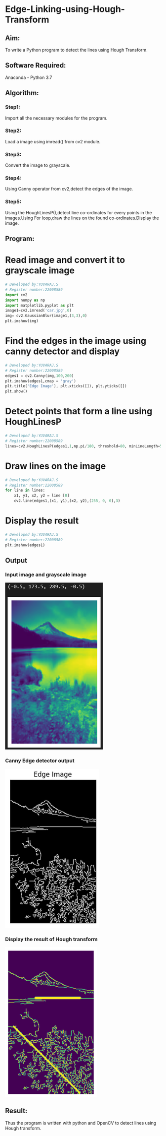 # Edge-Linking-using-Hough-Transform
## Aim:
To write a Python program to detect the lines using Hough Transform.

## Software Required:
Anaconda - Python 3.7

## Algorithm:
### Step1:
Import all the necessary modules for the program.
### Step2:
Load a image using imread() from cv2 module.
### Step3:
Convert the image to grayscale.
### Step4:
Using Canny operator from cv2,detect the edges of the image.
### Step5:
Using the HoughLinesP(),detect line co-ordinates for every points in the images.Using For loop,draw the lines on the found co-ordinates.Display the image.
## Program:


# Read image and convert it to grayscale image
```python
# Developed by:YUVARAJ.S
# Register number:22008589
import cv2
import numpy as np
import matplotlib.pyplot as plt
image1=cv2.imread('car.jpg',0)
img= cv2.GaussianBlur(image1,(3,3),0)
plt.imshow(img)
```


# Find the edges in the image using canny detector and display
```python
# Developed by:YUVARAJ.S
# Register number:22008589
edges1 = cv2.Canny(img,100,200)
plt.imshow(edges1,cmap = 'gray')
plt.title('Edge Image'), plt.xticks([]), plt.yticks([])
plt.show()
```


# Detect points that form a line using HoughLinesP
```python
# Developed by:YUVARAJ.S
# Register number:22008589
lines=cv2.HoughLinesP(edges1,1,np.pi/180, threshold=80, minLineLength=50,maxLineGap=250)
```


# Draw lines on the image
```python
# Developed by:YUVARAJ.S
# Register number:22008589
for line in lines:
    x1, y1, x2, y2 = line [0] 
    cv2.line(edges1,(x1, y1),(x2, y2),(255, 0, 0),3)
```


# Display the result
```python
# Developed by:YUVARAJ.S
# Register number:22008589
plt.imshow(edges1)
```




## Output

### Input image and grayscale image
![](./1st.png)
### Canny Edge detector output

![](./2nd.png)

### Display the result of Hough transform
![](./3rd.png)



## Result:
Thus the program is written with python and OpenCV to detect lines using Hough transform. 

